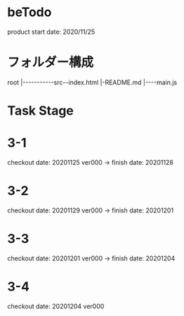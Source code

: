 # beTodo

product start date: 2020/11/25

# フォルダー構成

root
|-----------src--index.html
|-README.md |----main.js

# Task Stage

# 3-1

checkout date: 20201125 ver000
-> finish date: 20201128

# 3-2

checkout date: 20201129 ver000
-> finish date: 20201201

# 3-3

checkout date: 20201201 ver000
-> finish date: 20201204

# 3-4

checkout date: 20201204 ver000
